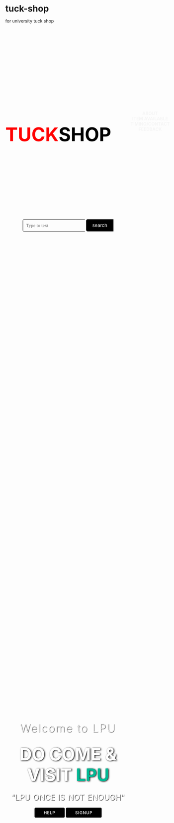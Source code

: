 # tuck-shop
for university tuck shop

<!DOCTYPE html>
<html lang="en">
<head>
    <meta charset="UTF-8">
    <meta http-equiv="X-UA-Compatible" content="IE=edge">
    <meta name="viewport" content="width=device-width, initial-scale=1.0">
    <title>Document</title>
    <link rel="stylesheet" href="project2.css">
    <link rel="stylesheet" href="lastpage.css">
    <link href="https://fonts.googleapis.com/css?family=Josefin+Sans&display=swap" rel="stylesheet">
    <link rel="stylesheet" type="text/css" href="https://cdnjs.cloudflare.com/ajax/libs/font-awesome/5.15.1/css/all.min.css">
</head>
<body>
    <header>
        <nav>
            <div class="title0">
                <h1>TUCK</h1>
            </div>
            <div class="title1">
                <h1>SHOP</h1>
                </div>
            <div class="menu">
                <a href="projectteam.html">about</a>
                <a href="project items.html">Item Available</a>
                <a href="project timing,contact,detail.html">TIMING/CONTACT</a>
                <a href="Feeback Form.html">FEEDBACK</a>
            </div>
        </nav>
        <div class = "search">
            <input class="srch" type="search" name = "" placeholder="Type to text">
            <a href="#" class="btn">search</a>
        </div>
            <main>
               <section>
                <h3>Welcome to LPU</h3>
                <h1>DO COME & VISIT <span class="change_content"></span></h1>
                <p>"LPU ONCE IS NOT ENOUGH"</p>
                <a href="help.html" class="btnone">HELP</a>
                <a href="#" class="btntwo">Signup</a>
               </section>
            </main>
    </header>
    <footer class="footer">
        <div class="container">
            <div class="row">
                <div class="footer-col">
                    <h4>company</h4>
                    <ul>
                        <li><a href="#">our services</a></li>
                        <li><a href="#">privacy policy</a></li>
                    </ul>
                </div>
                <div class="footer-col">
                    <h4>get help</h4>
                    <ul>
                        <li><a href="#">FAQ</a></li>
                        <li><a href="#">shipping</a></li>
                        <li><a href="#">returns</a></li>
                        <li><a href="#">order status</a></li>
                        <li><a href="#">payment options</a></li>
                    </ul>
                </div>
                <div class="footer-col">
                    <h4>get-connect</h4>
                    <ul>
                        <li>CONTACT-: +91-9284681752</li>
                        <li>EMAIL-: shreymishra084@gmail.com</li>
                    </ul>
                </div>
                <div class="footer-col">
                    <h4>follow us</h4>
                    <div class="social-links">
                        <a href="https://www.facebook.com/profile.php?id=100031466116343"><i class="fab fa-facebook-f"></i></a>
                        <a href="https://twitter.com/yash______19"><i class="fab fa-twitter"></i></a>
                        <a href="https://www.instagram.com/mishrra_/"><i class="fab fa-instagram"></i></a>
                        <a href="https://www.linkedin.com/in/shrey-mishra-1353a2252/"><i class="fab fa-linkedin-in"></i></a>
                        </div>
                    </div>
                </div>
            </div>
        </div>
   </footer>
   <footer class="footer2"><p>© Copyright 2022-2023 www tuckshop.com. All rights reserved. Developed by Shrey Mishra.</p></footer>
    <style>
        *{
    margin: 0;
    padding: 0;
    box-sizing: border-box;
 }   
 header{
    width: 100%;
    height: 100vh;
    background-image:url(Lovely-Professional-University-Campus.jpg);
    background-repeat: no-repeat;
    background-size: cover;
 }
 nav{
    width: 100%;
    height: 15vh;
    color: white;
    display: flex;
    justify-content:space-between;
    align-items: center;
    text-transform: uppercase;
 }
 
 .title1{
position: absolute;
padding-left: 180px;}
.title1 h1{
color:#000;
font-size: 60px;
}
.title0 h1{
color:red;
font-size: 60px;
}
 nav .menu{
    width: 50%;
    display: flex;
    display: inline-block;
    padding: 5px 0px;
    border: 1px solid transparent;
    justify-content: space-around;
 }
 nav .menu a{
    width: 20%;
    text-decoration: none;
    color: whitesmoke;
    padding: 5px 1px;
    border: 1px solid transparent;
    font-weight: bold;
    padding-left: 60px;
    border-radius: 4px;
    outline: none;
 }
 main{
    width: 100%;
    height: 85vh;
    display: flex;
    justify-content: center;
    align-items: center;
    text-align: center;
    color: white;
 }
 section h3{
    font-size: 35px;
    font-weight: 200;
    letter-spacing: 3px;
    text-shadow: 1px 1px 2px black;
 }
 section h1{
    margin: 30px 0 20px 0;
    font-size: 55px;
    font-weight: 700;
    text-shadow: 2px 1px 5px black;
    text-transform: uppercase;
 }
 section p{
   font-size: 25px; 
   word-spacing: 2px;
   margin-bottom: 25px;
   text-shadow: 1px 1px 1px black;
 }
 section a{
    padding: 8px 30px;
    border-radius: 4px;
    outline: none;
    text-transform: uppercase;
    font-size: 13px;
    font-weight: 500;
    text-decoration: none;
    letter-spacing: 1px;
    transition: all .5s ease;
 }
 section .btnone{
    background:#000;
    color:white;
 }
 nav .menu a:hover{
    color:#000;
 }
 .btnone:hover{
    background:#00b894 ;
    color:black;
 }
 .btntwo:hover{
    background: #00b894;
    color: black;
 }
 section .btntwo{
    background:#000;
    color: white;
 }
 .change_content:after{
    content: '';
    animation: changetext 2s infinite linear;
    color: #00b894;
 }
 @keyframes changetext{
    0%{content: "LPU";}
    100%{content: "TUCKSHOPS";}
 }





 .search{
   width: 330px;
   float: right;
   margin-left: 270px;
}
.srch{
   font-family:'Times New Roman';
   width: 200px;
   height: 40px;
   background: transparent;
   border: 1px solid #000;
   margin-top: 15px;
   color: #000;
   border-right: none;
   font-size: 15px;
   display: inline-block;
   padding: 10px;
   border-bottom-left-radius: 5px;
   border-top-left-radius: 5px;

}
.btn{
   padding: 10px 20px;
   height: 40px;
   background: #000;
   border: #000;
   margin-top: 13px;
   color: rgb(255, 255, 255);
   font-size: 15px;
   border-bottom-left-radius: 5px;
   border-top-left-radius: 5px;
   text-decoration: none;

}
.btn:hover{
   color: #000;
   background-color: #00b894;
   /* padding-right: 8px; */
}
.btn:focus{
   outline: none;
}

.srch:focus{
   outline: none;
}
        <style/>
</body>
</html>
